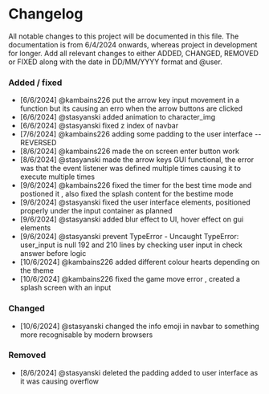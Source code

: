 # Changelog

All notable changes to this project will be documented in this file.
The documentation is from 6/4/2024 onwards, whereas project in development for longer.
Add all relevant changes to either ADDED, CHANGED, REMOVED or FIXED along with the date in DD/MM/YYYY format and @user.

### Added / fixed

- [6/6/2024] @kambains226   put the arrow key input movement in a function but its causing an erro when the arrow buttons are clicked 
- [6/6/2024] @stasyanski    added animation to character_img
- [6/6/2024] @stasyanski    fixed z index of navbar
- [7/6/2024] @kambains226   adding some padding to the user interface -- REVERSED
- [8/6/2024] @kambains226   made the on screen enter button  work
- [8/6/2024] @stasyanski    made the arrow keys GUI functional, the error was that the event listener was defined multiple times causing it to execute multiple times
- [9/6/2024] @kambains226   fixed the timer for the best time mode and postioned it , also fixed the splash content for the bestime mode 
- [9/6/2024] @stasyanski    fixed the user interface elements, positioned properly under the input container as planned
- [9/6/2024] @stasyanski    added blur effect to UI, hover effect on gui elements
- [9/6/2024] @stasyanski    prevent TypeError - Uncaught TypeError: user_input is null 192 and 210 lines by checking user input in check answer before logic
- [10/6/2024] @kambains226  added different colour hearts depending on the theme 
- [10/6/2024] @kambains226  fixed the game move error , created a splash screen with an input

### Changed

- [10/6/2024] @stasyanski   changed the info emoji in navbar to something more recognisable by modern browsers


### Removed

- [8/6/2024] @stasyanski    deleted the padding added to user interface as it was causing overflow

